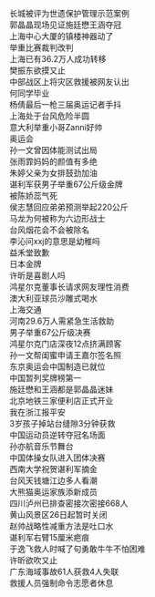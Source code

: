 长城被评为世遗保护管理示范案例  
郭晶晶现场见证施廷懋王涵夺冠  
上海中心大厦的镇楼神器动了  
举重比赛裁判改判  
上海已有36.2万人成功转移  
樊振东欲摸又止  
中部战区上将灾区救援被网友认出  
何同学毕业  
杨倩最后一枪三届奥运记者手抖  
上海处于台风危险半圆  
意大利举重小哥Zanni好帅  
奥运会  
孙一文曾因体能测试出局  
张雨霏妈妈的颜值有多绝  
朱婷父亲为女排鼓劲加油  
谌利军获男子举重67公斤级金牌  
被陈娇蕊气死  
侯志慧回应弟弟预测举起220公斤  
马龙为何被称为六边形战士  
台风烟花会不会被除名  
李沁问xxj的意思是幼稚吗  
益禾堂致歉  
日本金牌  
许昕是喜剧人吗  
鸿星尔克董事长请求网友理性消费  
澳大利亚球员沙雕式喝水  
上海交通  
河南29.6万人需紧急生活救助  
男子举重67公斤级决赛  
鸿星尔克门店深夜12点挤满顾客  
孙一文帮闺蜜申请王嘉尔签名照  
东京奥运会中国制造已就位  
中国暂列奖牌榜第一  
施廷懋和王涵都是郭晶晶迷妹  
北京地铁三家便利店正式开业  
我在浙江报平安  
3岁孩子掉站台缝隙3分钟获救  
中国运动员逆转夺冠名场面  
孙亦航音乐节舞台  
中国体操女队进入团体决赛  
西南大学祝贺谌利军摘金  
台风天钱塘江边多人看潮  
大熊猫奥运家族添新成员  
四川泸州已排查密接次密接668人  
黄山风景区26日起暂时关闭  
赵帅战略性减重方法是吐口水  
谌利军右臂15厘米疤痕  
于逸飞救人时喊了句勇敢牛牛不怕困难  
许昕欲吹又止  
广东海域事故61人获救4人失联  
救援人员强制命令志愿者休息  
